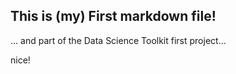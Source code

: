 ## This is (my) First markdown file!  

... and part of the Data Science Toolkit first project...

nice!
